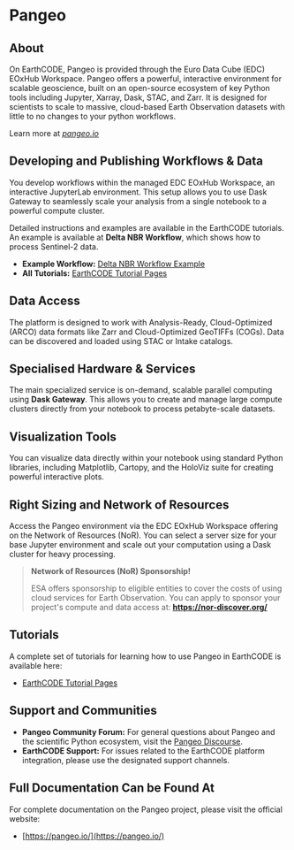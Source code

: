 # Pangeo
## About

<FeatureCard img="/img/platforms/platform_logos/pangeo-logo.png" alt="Pangeo Logo">
On EarthCODE, Pangeo is provided through the Euro Data Cube (EDC) EOxHub Workspace. Pangeo offers a powerful, interactive environment for scalable geoscience, built on an open-source ecosystem of key Python tools including Jupyter, Xarray, Dask, STAC, and Zarr. It is designed for scientists to scale to massive, cloud-based Earth Observation datasets with little to no changes to your python workflows.
</FeatureCard>

Learn more at [*pangeo.io*](https://pangeo.io)

## Developing and Publishing Workflows & Data

You develop workflows within the managed EDC EOxHub Workspace, an interactive JupyterLab environment. This setup allows you to use Dask Gateway to seamlessly scale your analysis from a single notebook to a powerful compute cluster.

Detailed instructions and examples are available in the EarthCODE tutorials. An example is available at **Delta NBR Workflow**, which shows how to process Sentinel-2 data.

* **Example Workflow:** [Delta NBR Workflow Example](https://opensciencedata.esa.int/workflows/delta-nbr-workflow-example/record)
* **All Tutorials:** [EarthCODE Tutorial Pages](https://esa-earthcode.github.io/tutorials/index-4/)

## Data Access

The platform is designed to work with Analysis-Ready, Cloud-Optimized (ARCO) data formats like Zarr and Cloud-Optimized GeoTIFFs (COGs). Data can be discovered and loaded using STAC or Intake catalogs.

## Specialised Hardware & Services

The main specialized service is on-demand, scalable parallel computing using **Dask Gateway**. This allows you to create and manage large compute clusters directly from your notebook to process petabyte-scale datasets.

## Visualization Tools

You can visualize data directly within your notebook using standard Python libraries, including Matplotlib, Cartopy, and the HoloViz suite for creating powerful interactive plots.

## Right Sizing and Network of Resources

Access the Pangeo environment via the EDC EOxHub Workspace offering on the Network of Resources (NoR). You can select a server size for your base Jupyter environment and scale out your computation using a Dask cluster for heavy processing.

> **Network of Resources (NoR) Sponsorship!**
>
> ESA offers sponsorship to eligible entities to cover the costs of using cloud services for Earth Observation. You can apply to sponsor your project's compute and data access at: **https://nor-discover.org/**

## Tutorials

A complete set of tutorials for learning how to use Pangeo in EarthCODE is available here:
* [EarthCODE Tutorial Pages](https://esa-earthcode.github.io/tutorials/index-4/)

## Support and Communities

* **Pangeo Community Forum:** For general questions about Pangeo and the scientific Python ecosystem, visit the [Pangeo Discourse](https://discourse.pangeo.io/).
* **EarthCODE Support:** For issues related to the EarthCODE platform integration, please use the designated support channels.

## Full Documentation Can be Found At

For complete documentation on the Pangeo project, please visit the official website:
* [https://pangeo.io/](https://pangeo.io/)